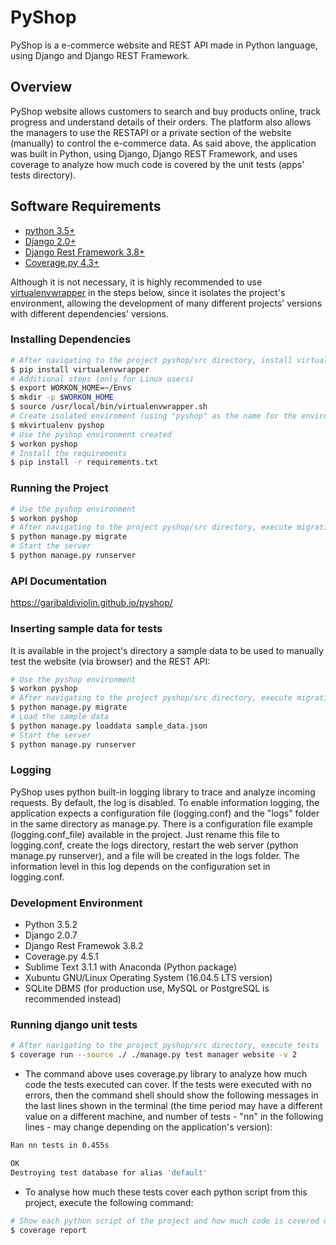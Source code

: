 # PyShop

PyShop is a e-commerce website and REST API made in Python language, using Django and Django REST Framework.


## Overview

PyShop website allows customers to search and buy products online, track progress and understand details of their orders.
The platform also allows the managers to use the RESTAPI or a private section of the website (manually) to control the e-commerce data.
As said above, the application was built in Python, using Django, Django REST Framework, and uses coverage to analyze how much code is covered by the unit tests (apps' tests directory).


## Software Requirements

- [python 3.5+](https://www.python.org/)
- [Django 2.0+](https://www.djangoproject.com/download/)
- [Django Rest Framework 3.8+](http://www.django-rest-framework.org/#installation)
- [Coverage.py 4.3+](https://coverage.readthedocs.io/en/coverage-4.5.1a/install.html)

Although it is not necessary, it is highly recommended to use  [virtualenvwrapper](https://virtualenvwrapper.readthedocs.io/en/latest/) in the steps below, since it isolates the project's environment, allowing the development of many different projects' versions with different dependencies' versions.

### Installing Dependencies

```bash
# After navigating to the project pyshop/src directory, install virtualenvwrapper
$ pip install virtualenvwrapper
# Additional steps (only for Linux users)
$ export WORKON_HOME=~/Envs
$ mkdir -p $WORKON_HOME
$ source /usr/local/bin/virtualenvwrapper.sh
# Create isolated enviroment (using "pyshop" as the name for the environment)
$ mkvirtualenv pyshop
# Use the pyshop environment created
$ workon pyshop
# Install the requirements
$ pip install -r requirements.txt
```


### Running the Project

```bash
# Use the pyshop environment
$ workon pyshop
# After navigating to the project pyshop/src directory, execute migrations
$ python manage.py migrate
# Start the server
$ python manage.py runserver

```


### API Documentation

https://garibaldiviolin.github.io/pyshop/


### Inserting sample data for tests

It is available in the project's directory a sample data to be used to manually test the website (via browser) and the REST API:

```bash
# Use the pyshop environment
$ workon pyshop
# After navigating to the project pyshop/src directory, execute migrations
$ python manage.py migrate
# Load the sample data
$ python manage.py loaddata sample_data.json
# Start the server
$ python manage.py runserver
```


### Logging

PyShop uses python built-in logging library to trace and analyze incoming requests. By default, the log is disabled. To enable information logging, the application expects a configuration file (logging.conf) and the "logs" folder in the same directory as manage.py.
There is a configuration file example (logging.conf_file) available in the project. Just rename this file to logging.conf, create the logs directory, restart the web server (python manage.py runserver), and a file will be created in the logs folder. The information level in this log depends on the configuration set in logging.conf.


### Development Environment

- Python 3.5.2
- Django 2.0.7
- Django Rest Framewok 3.8.2
- Coverage.py 4.5.1
- Sublime Text 3.1.1 with Anaconda (Python package)
- Xubuntu GNU/Linux Operating System (16.04.5 LTS version)
- SQLite DBMS (for production use, MySQL or PostgreSQL is recommended instead)


### Running django unit tests

```bash
# After navigating to the project pyshop/src directory, execute tests
$ coverage run --source ./ ./manage.py test manager website -v 2
```

- The command above uses coverage.py library to analyze how much code the tests executed can cover. If the tests were executed with no errors, then the command shell should show the following messages in the last lines shown in the terminal (the time period may have a different value on a different machine, and number of tests - "nn" in the following lines - may change depending on the application's version):

```bash
Ran nn tests in 0.455s

OK
Destroying test database for alias 'default'
```

- To analyse how much these tests cover each python script from this project, execute the following command:

```bash
# Show each python script of the project and how much code is covered with the tests
$ coverage report
```
